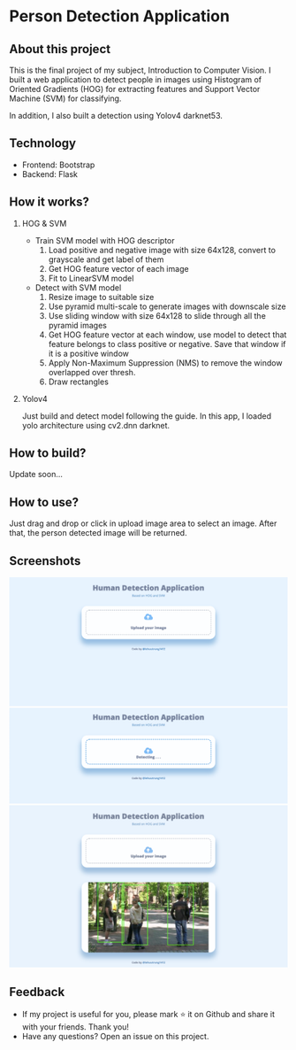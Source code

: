 # Person Detection Application

## About this project

This is the final project of my subject, Introduction to Computer Vision. I built a web application to detect people in images using Histogram of Oriented Gradients (HOG) for extracting features and Support Vector Machine (SVM) for classifying.

In addition, I also built a detection using Yolov4 darknet53.

## Technology

* Frontend: Bootstrap
* Backend: Flask

## How it works?

1. HOG & SVM
    * Train SVM model with HOG descriptor
        1. Load positive and negative image with size 64x128, convert to grayscale and get label of them
        2. Get HOG feature vector of each image
        3. Fit to LinearSVM model
    * Detect with SVM model
        1. Resize image to suitable size
        2. Use pyramid multi-scale to generate images with downscale size
        3. Use sliding window with size 64x128 to slide through all the pyramid images
        4. Get HOG feature vector at each window, use model to detect that feature belongs to class positive or negative. Save that window if it is a positive window
        5. Apply Non-Maximum Suppression (NMS) to remove the window overlapped over thresh.
        6. Draw rectangles
2. Yolov4
   
    Just build and detect model following the guide. In this app, I loaded yolo architecture using cv2.dnn darknet.

## How to build?

Update soon...

## How to use?

Just drag and drop or click in upload image area to select an image. After that, the person detected image will be returned.

## Screenshots

![Upload](./app/static/images/upload.png)
![Detect](./app/static/images/detect.png)
![Result](./app/static/images/result.png)

## Feedback

* If my project is useful for you, please mark ⭐ it on Github and share it with your friends. Thank you!
* Have any questions? Open an issue on this project.

